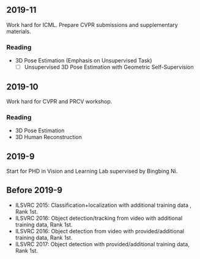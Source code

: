 ## 2019-11
Work hard for ICML.
Prepare CVPR submissions and supplementary materials.

### Reading
* 3D Pose Estimation (Emphasis on Unsupervised Task)
  * [ ] Unsupervised 3D Pose Estimation with Geometric Self-Supervision 

## 2019-10
Work hard for CVPR and PRCV workshop.
### Reading
* 3D Pose Estimation
* 3D Human Reconstruction


## 2019-9
Start for PHD in Vision and Learning Lab supervised by Bingbing Ni.

## Before 2019-9
* ILSVRC 2015: Classification+localization with additional training data
, Rank 1st. 
* ILSVRC 2016: Object detection/tracking from video with additional training data, Rank 1st. 
* ILSVRC 2016: Object detection from video with provided/additional training data, Rank 1st. 
* ILSVRC 2017: Object detection with provided/additional training data, Rank 1st. 
